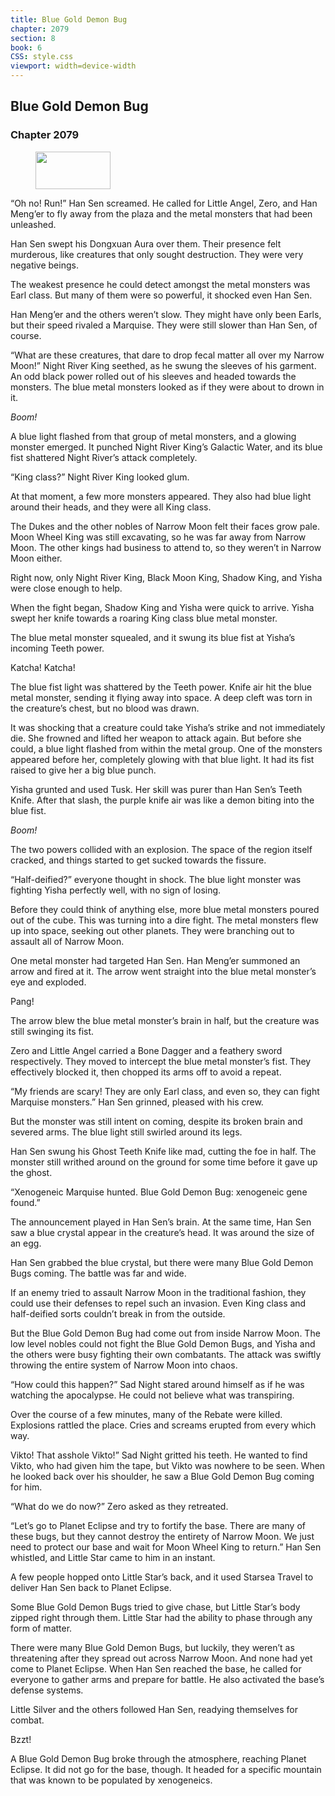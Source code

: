 ```yaml
---
title: Blue Gold Demon Bug
chapter: 2079
section: 8
book: 6
CSS: style.css
viewport: width=device-width
---
```


## Blue Gold Demon Bug

### Chapter 2079

<figure>
	<img src="../Images/gem.gif" alt="" id="gem" width="120" height="60" />
</figure>

“Oh no! Run!” Han Sen screamed. He called for Little Angel, Zero, and Han Meng’er to fly away from the plaza and the metal monsters that had been unleashed.

Han Sen swept his Dongxuan Aura over them. Their presence felt murderous, like creatures that only sought destruction. They were very negative beings.

The weakest presence he could detect amongst the metal monsters was Earl class. But many of them were so powerful, it shocked even Han Sen.

Han Meng’er and the others weren’t slow. They might have only been Earls, but their speed rivaled a Marquise. They were still slower than Han Sen, of course.

“What are these creatures, that dare to drop fecal matter all over my Narrow Moon!” Night River King seethed, as he swung the sleeves of his garment. An odd black power rolled out of his sleeves and headed towards the monsters. The blue metal monsters looked as if they were about to drown in it.

*Boom!*

A blue light flashed from that group of metal monsters, and a glowing monster emerged. It punched Night River King’s Galactic Water, and its blue fist shattered Night River’s attack completely.

“King class?” Night River King looked glum.

At that moment, a few more monsters appeared. They also had blue light around their heads, and they were all King class.

The Dukes and the other nobles of Narrow Moon felt their faces grow pale. Moon Wheel King was still excavating, so he was far away from Narrow Moon. The other kings had business to attend to, so they weren’t in Narrow Moon either.

Right now, only Night River King, Black Moon King, Shadow King, and Yisha were close enough to help.

When the fight began, Shadow King and Yisha were quick to arrive. Yisha swept her knife towards a roaring King class blue metal monster.

The blue metal monster squealed, and it swung its blue fist at Yisha’s incoming Teeth power.

Katcha! Katcha!

The blue fist light was shattered by the Teeth power. Knife air hit the blue metal monster, sending it flying away into space. A deep cleft was torn in the creature’s chest, but no blood was drawn.

It was shocking that a creature could take Yisha’s strike and not immediately die. She frowned and lifted her weapon to attack again. But before she could, a blue light flashed from within the metal group. One of the monsters appeared before her, completely glowing with that blue light. It had its fist raised to give her a big blue punch.

Yisha grunted and used Tusk. Her skill was purer than Han Sen’s Teeth Knife. After that slash, the purple knife air was like a demon biting into the blue fist.

*Boom!*

The two powers collided with an explosion. The space of the region itself cracked, and things started to get sucked towards the fissure.

“Half-deified?” everyone thought in shock. The blue light monster was fighting Yisha perfectly well, with no sign of losing.

Before they could think of anything else, more blue metal monsters poured out of the cube. This was turning into a dire fight. The metal monsters flew up into space, seeking out other planets. They were branching out to assault all of Narrow Moon.

One metal monster had targeted Han Sen. Han Meng’er summoned an arrow and fired at it. The arrow went straight into the blue metal monster’s eye and exploded.

Pang!

The arrow blew the blue metal monster’s brain in half, but the creature was still swinging its fist.

Zero and Little Angel carried a Bone Dagger and a feathery sword respectively. They moved to intercept the blue metal monster’s fist. They effectively blocked it, then chopped its arms off to avoid a repeat.

“My friends are scary! They are only Earl class, and even so, they can fight Marquise monsters.” Han Sen grinned, pleased with his crew.

But the monster was still intent on coming, despite its broken brain and severed arms. The blue light still swirled around its legs.

Han Sen swung his Ghost Teeth Knife like mad, cutting the foe in half. The monster still writhed around on the ground for some time before it gave up the ghost.

“Xenogeneic Marquise hunted. Blue Gold Demon Bug: xenogeneic gene found.”

The announcement played in Han Sen’s brain. At the same time, Han Sen saw a blue crystal appear in the creature’s head. It was around the size of an egg.

Han Sen grabbed the blue crystal, but there were many Blue Gold Demon Bugs coming. The battle was far and wide.

If an enemy tried to assault Narrow Moon in the traditional fashion, they could use their defenses to repel such an invasion. Even King class and half-deified sorts couldn’t break in from the outside.

But the Blue Gold Demon Bug had come out from inside Narrow Moon. The low level nobles could not fight the Blue Gold Demon Bugs, and Yisha and the others were busy fighting their own combatants. The attack was swiftly throwing the entire system of Narrow Moon into chaos.

“How could this happen?” Sad Night stared around himself as if he was watching the apocalypse. He could not believe what was transpiring.

Over the course of a few minutes, many of the Rebate were killed. Explosions rattled the place. Cries and screams erupted from every which way.

Vikto! That asshole Vikto!” Sad Night gritted his teeth. He wanted to find Vikto, who had given him the tape, but Vikto was nowhere to be seen. When he looked back over his shoulder, he saw a Blue Gold Demon Bug coming for him.

“What do we do now?” Zero asked as they retreated.

“Let’s go to Planet Eclipse and try to fortify the base. There are many of these bugs, but they cannot destroy the entirety of Narrow Moon. We just need to protect our base and wait for Moon Wheel King to return.” Han Sen whistled, and Little Star came to him in an instant.

A few people hopped onto Little Star’s back, and it used Starsea Travel to deliver Han Sen back to Planet Eclipse.

Some Blue Gold Demon Bugs tried to give chase, but Little Star’s body zipped right through them. Little Star had the ability to phase through any form of matter.

There were many Blue Gold Demon Bugs, but luckily, they weren’t as threatening after they spread out across Narrow Moon. And none had yet come to Planet Eclipse. When Han Sen reached the base, he called for everyone to gather arms and prepare for battle. He also activated the base’s defense systems.

Little Silver and the others followed Han Sen, readying themselves for combat.

Bzzt!

A Blue Gold Demon Bug broke through the atmosphere, reaching Planet Eclipse. It did not go for the base, though. It headed for a specific mountain that was known to be populated by xenogeneics.